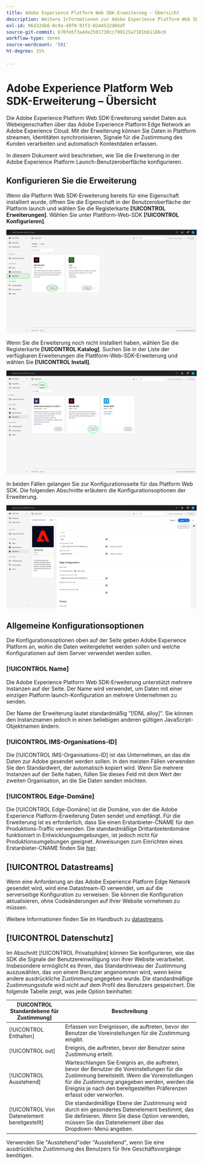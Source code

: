 ```yaml
---
title: Adobe Experience Platform Web SDK-Erweiterung – Übersicht
description: Weitere Informationen zur Adobe Experience Platform Web SDK Extension for Adobe Experience Platform Launch
exl-id: 96d32db8-0c9a-49f0-91f3-0244522d66df
source-git-commit: b70fe5f3a4de2501730cc799125a7181b61186c0
workflow-type: tm+mt
source-wordcount: '581'
ht-degree: 15%

---
```


# Adobe Experience Platform Web SDK-Erweiterung – Übersicht

Die Adobe Experience Platform Web SDK-Erweiterung sendet Daten aus Webeigenschaften über das Adobe Experience Platform Edge Network an Adobe Experience Cloud. Mit der Erweiterung können Sie Daten in Plattform streamen, Identitäten synchronisieren, Signale für die Zustimmung des Kunden verarbeiten und automatisch Kontextdaten erfassen.

In diesem Dokument wird beschrieben, wie Sie die Erweiterung in der Adobe Experience Platform Launch-Benutzeroberfläche konfigurieren.

## Konfigurieren Sie die Erweiterung

Wenn die Platform Web SDK-Erweiterung bereits für eine Eigenschaft installiert wurde, öffnen Sie die Eigenschaft in der Benutzeroberfläche der Platform launch und wählen Sie die Registerkarte **[!UICONTROL Erweiterungen]**. Wählen Sie unter Plattform-Web-SDK **[!UICONTROL Konfigurieren]**.

![](../images/extension/overview/configure.png)

Wenn Sie die Erweiterung noch nicht installiert haben, wählen Sie die Registerkarte **[!UICONTROL Katalog]**. Suchen Sie in der Liste der verfügbaren Erweiterungen die Plattform-Web-SDK-Erweiterung und wählen Sie **[!UICONTROL Install]**.

![](../images/extension/overview/install.png)

In beiden Fällen gelangen Sie zur Konfigurationsseite für das Platform Web SDK. Die folgenden Abschnitte erläutern die Konfigurationsoptionen der Erweiterung.

![](../images/extension/overview/config-screen.png)

## Allgemeine Konfigurationsoptionen

Die Konfigurationsoptionen oben auf der Seite geben Adobe Experience Platform an, wohin die Daten weitergeleitet werden sollen und welche Konfigurationen auf dem Server verwendet werden sollen.

### [!UICONTROL Name]

Die Adobe Experience Platform Web SDK-Erweiterung unterstützt mehrere Instanzen auf der Seite. Der Name wird verwendet, um Daten mit einer einzigen Platform launch-Konfiguration an mehrere Unternehmen zu senden.

Der Name der Erweiterung lautet standardmäßig &quot;[!DNL alloy]&quot;. Sie können den Instanznamen jedoch in einen beliebigen anderen gültigen JavaScript-Objektnamen ändern.

### **[!UICONTROL IMS-Organisations-ID]**

Die [!UICONTROL IMS-Organisations-ID] ist das Unternehmen, an das die Daten zur Adobe gesendet werden sollen. In den meisten Fällen verwenden Sie den Standardwert, der automatisch kopiert wird. Wenn Sie mehrere Instanzen auf der Seite haben, füllen Sie dieses Feld mit dem Wert der zweiten Organisation, an die Sie Daten senden möchten.

### **[!UICONTROL Edge-Domäne]**

Die [!UICONTROL Edge-Domäne] ist die Domäne, von der die Adobe Experience Platform-Erweiterung Daten sendet und empfängt. Für die Erweiterung ist es erforderlich, dass Sie einen Erstanbieter-CNAME für den Produktions-Traffic verwenden. Die standardmäßige Drittanbieterdomäne funktioniert in Entwicklungsumgebungen, ist jedoch nicht für Produktionsumgebungen geeignet. Anweisungen zum Einrichten eines Erstanbieter-CNAME finden Sie [hier](https://docs.adobe.com/content/help/de-DE/core-services/interface/ec-cookies/cookies-first-party.html).

## [!UICONTROL Datastreams]

Wenn eine Anforderung an das Adobe Experience Platform Edge Network gesendet wird, wird eine Datastream-ID verwendet, um auf die serverseitige Konfiguration zu verweisen. Sie können die Konfiguration aktualisieren, ohne Codeänderungen auf Ihrer Website vornehmen zu müssen.

Weitere Informationen finden Sie im Handbuch zu [datastreams](../fundamentals/datastreams.md).


## [!UICONTROL Datenschutz]

Im Abschnitt [!UICONTROL Privatsphäre] können Sie konfigurieren, wie das SDK die Signale der Benutzereinwilligung von Ihrer Website verarbeitet. Insbesondere ermöglicht es Ihnen, das Standardniveau der Zustimmung auszuwählen, das von einem Benutzer angenommen wird, wenn keine andere ausdrückliche Zustimmung angegeben wurde. Die standardmäßige Zustimmungsstufe wird nicht auf dem Profil des Benutzers gespeichert. Die folgende Tabelle zeigt, was jede Option beinhaltet:

| [!UICONTROL Standardebene für Zustimmung] | Beschreibung |
| --- | --- |
| [!UICONTROL Enthalten] | Erfassen von Ereignissen, die auftreten, bevor der Benutzer die Voreinstellungen für die Zustimmung eingibt. |
| [!UICONTROL out] | Ereignis, die auftreten, bevor der Benutzer seine Zustimmung erteilt. |
| [!UICONTROL Ausstehend] | Warteschlangen Sie Ereignis an, die auftreten, bevor der Benutzer die Voreinstellungen für die Zustimmung bereitstellt. Wenn die Voreinstellungen für die Zustimmung angegeben werden, werden die Ereignis je nach den bereitgestellten Präferenzen erfasst oder verworfen. |
| [!UICONTROL Von Datenelement bereitgestellt] | Die standardmäßige Ebene der Zustimmung wird durch ein gesondertes Datenelement bestimmt, das Sie definieren. Wenn Sie diese Option verwenden, müssen Sie das Datenelement über das Dropdown-Menü angeben. |

Verwenden Sie &quot;Ausstehend&quot;oder &quot;Ausstehend&quot;, wenn Sie eine ausdrückliche Zustimmung des Benutzers für Ihre Geschäftsvorgänge benötigen.
